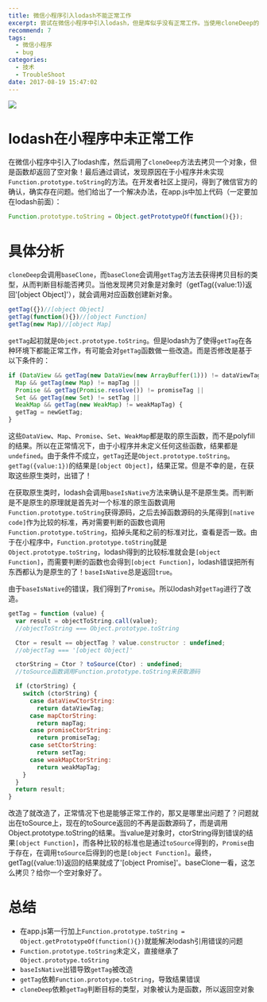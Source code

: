 ```yaml
---
title: 微信小程序引入lodash不能正常工作
excerpt: 尝试在微信小程序中引入lodash，但是库似乎没有正常工作。当使用cloneDeep的时候，总是返回空对象。
recommend: 7
tags:
  - 微信小程序
  - bug
categories:
  - 技术
  - TroubleShoot
date: 2017-08-19 15:47:02
---
```

![](weixin-logo.png)

# lodash在小程序中未正常工作

在微信小程序中引入了lodash库，然后调用了`cloneDeep`方法去拷贝一个对象，但是函数却返回了空对象！最后通过调试，发现原因在于小程序并未实现`Function.prototype.toString`的方法。在开发者社区上提问，得到了微信官方的确认，确实存在问题。他们给出了一个解决办法，在app.js中加上代码（一定要加在lodash前面）：

```javascript
Function.prototype.toString = Object.getPrototypeOf(function(){});
```

# 具体分析

`cloneDeep`会调用`baseClone`，而`baseClone`会调用`getTag`方法去获得拷贝目标的类型，从而判断目标能否拷贝。当他发现拷贝对象是对象时（getTag({value:1})返回'[object Object]'），就会调用对应函数创建新对象。

```javascript
getTag({})//[object Object]
getTag(function(){})//[object Function]
getTag(new Map)//[object Map]
```

`getTag`起初就是`Object.prototype.toString`。但是lodash为了使得`getTag`在各种环境下都能正常工作，有可能会对`getTag`函数做一些改造。而是否修改是基于以下条件的：

```javascript
if (DataView && getTag(new DataView(new ArrayBuffer(1))) != dataViewTag || 
  Map && getTag(new Map) != mapTag || 
  Promise && getTag(Promise.resolve()) != promiseTag || 
  Set && getTag(new Set) != setTag || 
  WeakMap && getTag(new WeakMap) != weakMapTag) {
  getTag = newGetTag;
}
```

这些`DataView`、`Map`、`Promise`、`Set`、`WeakMap`都是取的原生函数，而不是polyfill的结果。所以在正常情况下，由于小程序并未定义任何这些函数，结果都是`undefined`。由于条件不成立，`getTag`还是`Object.prototype.toString`。`getTag({value:1})`的结果是`[object Object]`，结果正常。但是不幸的是，在获取这些原生类时，出错了！

在获取原生类时，lodash会调用`baseIsNative`方法来确认是不是原生类。而判断是不是原生的原理就是首先对一个标准的原生函数调用`Function.prototype.toString`获得源码，之后去掉函数源码的头尾得到`[native code]`作为比较的标准，再对需要判断的函数也调用`Function.prototype.toString`，掐掉头尾和之前的标准对比，查看是否一致。由于在小程序中，`Function.prototype.toString`就是`Object.prototype.toString`，lodash得到的比较标准就会是`[object Function]`，而需要判断的函数也会得到`[object Function]`，lodash错误把所有东西都认为是原生的了！`baseIsNative`总是返回`true`。

由于`baseIsNative`的错误，我们得到了`Promise`。所以lodash对`getTag`进行了改造。


```javascript
getTag = function (value) {
  var result = objectToString.call(value);
  //objectToString === Object.prototype.toString

  Ctor = result == objectTag ? value.constructor : undefined;
  //objectTag === '[object Object]'

  ctorString = Ctor ? toSource(Ctor) : undefined;
  //toSource函数调用Function.prototype.toString来获取源码

  if (ctorString) {
    switch (ctorString) {
      case dataViewCtorString:
        return dataViewTag;
      case mapCtorString:
        return mapTag;
      case promiseCtorString:
        return promiseTag;
      case setCtorString:
        return setTag;
      case weakMapCtorString:
        return weakMapTag;
    }
  }
  return result;
}
```

改造了就改造了，正常情况下也是能够正常工作的，那又是哪里出问题了？问题就出在toSource上，现在的toSource返回的不再是函数源码了，而是调用Object.prototype.toString的结果。当value是对象时，ctorString得到错误的结果`[object Function]`，而各种比较的标准也是通过`toSource`得到的，`Promise`由于存在，在调用`toSource`后得到的也是`[object Function]`。最终，getTag({value:1})返回的结果就成了'[object Promise]'。baseClone一看，这怎么拷贝？给你一个空对象好了。


# 总结
* 在app.js第一行加上`Function.prototype.toString = Object.getPrototypeOf(function(){})`就能解决lodash引用错误的问题
* `Function.prototype.toString`未定义，直接继承了`Object.prototype.toString`
* `baseIsNative`出错导致`getTag`被改造
* `getTag`依赖`Function.prototype.toString`，导致结果错误
* `cloneDeep`依赖`getTag`判断目标的类型，对象被认为是函数，所以返回空对象
